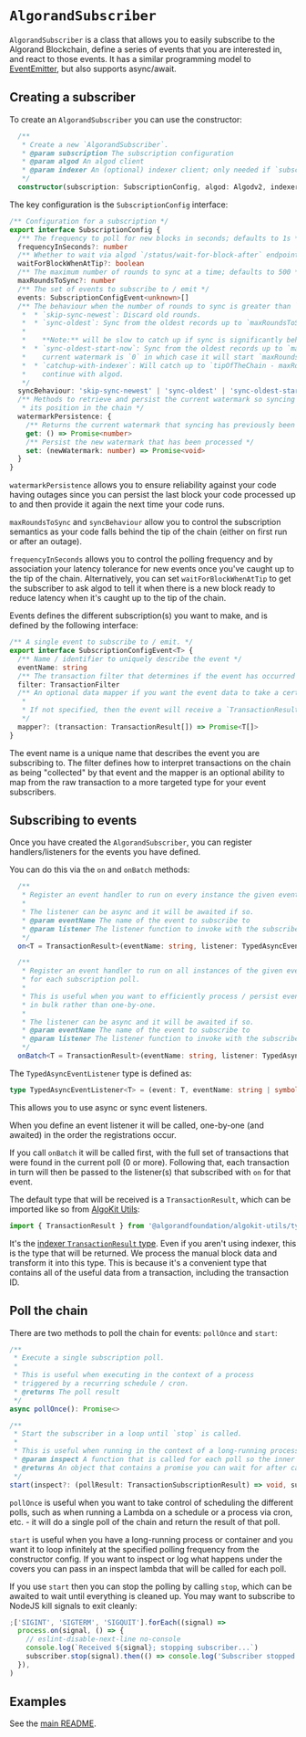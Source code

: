 # `AlgorandSubscriber`

`AlgorandSubscriber` is a class that allows you to easily subscribe to the Algorand Blockchain, define a series of events that you are interested in, and react to those events. It has a similar programming model to [EventEmitter](https://nodejs.org/docs/latest/api/events.html), but also supports async/await.

## Creating a subscriber

To create an `AlgorandSubscriber` you can use the constructor:

```typescript
  /**
   * Create a new `AlgorandSubscriber`.
   * @param subscription The subscription configuration
   * @param algod An algod client
   * @param indexer An (optional) indexer client; only needed if `subscription.syncBehaviour` is `catchup-with-indexer`
   */
  constructor(subscription: SubscriptionConfig, algod: Algodv2, indexer?: Indexer)
```

The key configuration is the `SubscriptionConfig` interface:

```typescript
/** Configuration for a subscription */
export interface SubscriptionConfig {
  /** The frequency to poll for new blocks in seconds; defaults to 1s */
  frequencyInSeconds?: number
  /** Whether to wait via algod `/status/wait-for-block-after` endpoint when at the tip of the chain; reduces latency of subscription */
  waitForBlockWhenAtTip?: boolean
  /** The maximum number of rounds to sync at a time; defaults to 500 */
  maxRoundsToSync?: number
  /** The set of events to subscribe to / emit */
  events: SubscriptionConfigEvent<unknown>[]
  /** The behaviour when the number of rounds to sync is greater than `maxRoundsToSync`:
   *  * `skip-sync-newest`: Discard old rounds.
   *  * `sync-oldest`: Sync from the oldest records up to `maxRoundsToSync` rounds.
   *
   *    **Note:** will be slow to catch up if sync is significantly behind the tip of the chain
   *  * `sync-oldest-start-now`: Sync from the oldest records up to `maxRoundsToSync` rounds, unless
   *    current watermark is `0` in which case it will start `maxRoundsToSync` back from the tip of the chain.
   *  * `catchup-with-indexer`: Will catch up to `tipOfTheChain - maxRoundsToSync` using indexer (fast) and then
   *    continue with algod.
   */
  syncBehaviour: 'skip-sync-newest' | 'sync-oldest' | 'sync-oldest-start-now' | 'catchup-with-indexer'
  /** Methods to retrieve and persist the current watermark so syncing is resilient and maintains
   * its position in the chain */
  watermarkPersistence: {
    /** Returns the current watermark that syncing has previously been processed to */
    get: () => Promise<number>
    /** Persist the new watermark that has been processed */
    set: (newWatermark: number) => Promise<void>
  }
}
```

`watermarkPersistence` allows you to ensure reliability against your code having outages since you can persist the last block your code processed up to and then provide it again the next time your code runs.

`maxRoundsToSync` and `syncBehaviour` allow you to control the subscription semantics as your code falls behind the tip of the chain (either on first run or after an outage).

`frequencyInSeconds` allows you to control the polling frequency and by association your latency tolerance for new events once you've caught up to the tip of the chain. Alternatively, you can set `waitForBlockWhenAtTip` to get the subscriber to ask algod to tell it when there is a new block ready to reduce latency when it's caught up to the tip of the chain.

Events defines the different subscription(s) you want to make, and is defined by the following interface:

```typescript
/** A single event to subscribe to / emit. */
export interface SubscriptionConfigEvent<T> {
  /** Name / identifier to uniquely describe the event */
  eventName: string
  /** The transaction filter that determines if the event has occurred */
  filter: TransactionFilter
  /** An optional data mapper if you want the event data to take a certain shape.
   *
   * If not specified, then the event will receive a `TransactionResult`.
   */
  mapper?: (transaction: TransactionResult[]) => Promise<T[]>
}
```

The event name is a unique name that describes the event you are subscribing to. The filter defines how to interpret transactions on the chain as being "collected" by that event and the mapper is an optional ability to map from the raw transaction to a more targeted type for your event subscribers.

## Subscribing to events

Once you have created the `AlgorandSubscriber`, you can register handlers/listeners for the events you have defined.

You can do this via the `on` and `onBatch` methods:

```typescript
  /**
   * Register an event handler to run on every instance the given event name.
   *
   * The listener can be async and it will be awaited if so.
   * @param eventName The name of the event to subscribe to
   * @param listener The listener function to invoke with the subscribed event
   */
  on<T = TransactionResult>(eventName: string, listener: TypedAsyncEventListener<T>){}

  /**
   * Register an event handler to run on all instances of the given event name
   * for each subscription poll.
   *
   * This is useful when you want to efficiently process / persist events
   * in bulk rather than one-by-one.
   *
   * The listener can be async and it will be awaited if so.
   * @param eventName The name of the event to subscribe to
   * @param listener The listener function to invoke with the subscribed events
   */
  onBatch<T = TransactionResult>(eventName: string, listener: TypedAsyncEventListener<T[]>){}
```

The `TypedAsyncEventListener` type is defined as:

```typescript
type TypedAsyncEventListener<T> = (event: T, eventName: string | symbol) => Promise<void> | void
```

This allows you to use async or sync event listeners.

When you define an event listener it will be called, one-by-one (and awaited) in the order the registrations occur.

If you call `onBatch` it will be called first, with the full set of transactions that were found in the current poll (0 or more). Following that, each transaction in turn will then be passed to the listener(s) that subscribed with `on` for that event.

The default type that will be received is a `TransactionResult`, which can be imported like so from [AlgoKit Utils](https://github.com/algorandfoundation/algokit-utils-ts):

```typescript
import { TransactionResult } from '@algorandfoundation/algokit-utils/types/indexer'
```

It's the [indexer `TransactionResult` type](https://developer.algorand.org/docs/rest-apis/indexer/#transaction). Even if you aren't using indexer, this is the type that will be returned. We process the manual block data and transform it into this type. This is because it's a convenient type that contains all of the useful data from a transaction, including the transaction ID.

## Poll the chain

There are two methods to poll the chain for events: `pollOnce` and `start`:

```typescript
/**
 * Execute a single subscription poll.
 *
 * This is useful when executing in the context of a process
 * triggered by a recurring schedule / cron.
 * @returns The poll result
 */
async pollOnce(): Promise<>

/**
 * Start the subscriber in a loop until `stop` is called.
 *
 * This is useful when running in the context of a long-running process / container.
 * @param inspect A function that is called for each poll so the inner workings can be inspected / logged / etc.
 * @returns An object that contains a promise you can wait for after calling stop
 */
start(inspect?: (pollResult: TransactionSubscriptionResult) => void, suppressLog?: boolean): void
```

`pollOnce` is useful when you want to take control of scheduling the different polls, such as when running a Lambda on a schedule or a process via cron, etc. - it will do a single poll of the chain and return the result of that poll.

`start` is useful when you have a long-running process or container and you want it to loop infinitely at the specified polling frequency from the constructor config. If you want to inspect or log what happens under the covers you can pass in an inspect lambda that will be called for each poll.

If you use `start` then you can stop the polling by calling `stop`, which can be awaited to wait until everything is cleaned up. You may want to subscribe to NodeJS kill signals to exit cleanly:

```typescript
;['SIGINT', 'SIGTERM', 'SIGQUIT'].forEach((signal) =>
  process.on(signal, () => {
    // eslint-disable-next-line no-console
    console.log(`Received ${signal}; stopping subscriber...`)
    subscriber.stop(signal).then(() => console.log('Subscriber stopped'))
  }),
)
```

## Examples

See the [main README](../README.md#examples).
